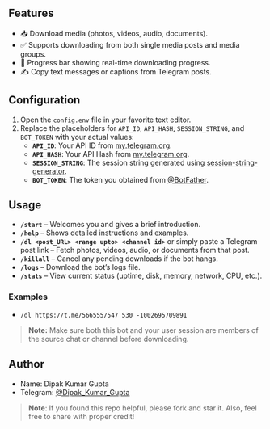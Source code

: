 ## Features

- 📥 Download media (photos, videos, audio, documents).
- ✅ Supports downloading from both single media posts and media groups.
- 🔄 Progress bar showing real-time downloading progress.
- ✍️ Copy text messages or captions from Telegram posts.

## Configuration

1. Open the `config.env` file in your favorite text editor.
2. Replace the placeholders for `API_ID`, `API_HASH`, `SESSION_STRING`, and `BOT_TOKEN` with your actual values:
   - **`API_ID`**: Your API ID from [my.telegram.org](https://my.telegram.org).
   - **`API_HASH`**: Your API Hash from [my.telegram.org](https://my.telegram.org).
   - **`SESSION_STRING`**: The session string generated using [session-string-generator](https://telegram.tools/session-string-generator).
   - **`BOT_TOKEN`**: The token you obtained from [@BotFather](https://t.me/BotFather).

## Usage

- **`/start`** – Welcomes you and gives a brief introduction.  
- **`/help`** – Shows detailed instructions and examples.  
- **`/dl <post_URL> <range upto> <channel id>`** or simply paste a Telegram post link – Fetch photos, videos, audio, or documents from that post.  
- **`/killall`** – Cancel any pending downloads if the bot hangs.  
- **`/logs`** – Download the bot’s logs file.  
- **`/stats`** – View current status (uptime, disk, memory, network, CPU, etc.).

### Examples
- `/dl https://t.me/566555/547 530 -1002695709891`  

> **Note:** Make sure both this bot and your user session are members of the source chat or channel before downloading.  

## Author

- Name: Dipak Kumar Gupta
- Telegram: [@Dipak_Kumar_Gupta](https://t.me/DIPAK_KUMAR_GUPTA)

> **Note**: If you found this repo helpful, please fork and star it. Also, feel free to share with proper credit!

